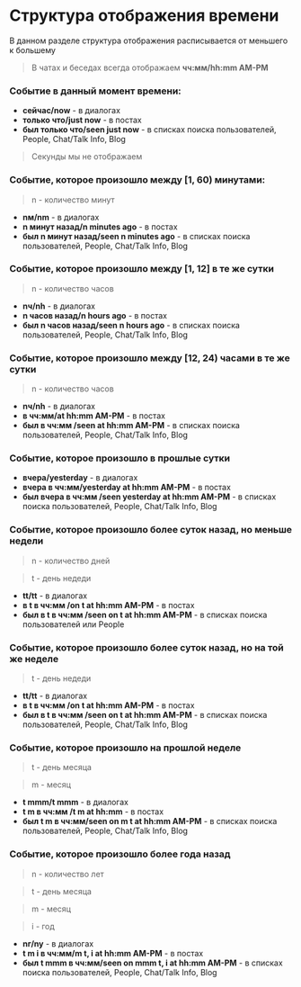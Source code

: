 # Структура отображения времени
В данном разделе структура отображения расписывается от меньшего к большему

> В чатах и беседах всегда отображаем **чч:мм/hh:mm AM-PM**

### Событие в данный момент времени:
- **сейчас/now** - в диалогах
- **только что/just now** - в постах
- **был только что/seen just now** - в списках поиска пользователей, People, Сhat/Talk Info, Blog

> Секунды мы не отображаем

### Событие, которое произошло между [1, 60) минутами:
> n - количество минут
- **nм/nm** - в диалогах
- **n минут назад/n minutes ago** - в постах
- **был n минут назад/seen n minutes ago** - в списках поиска пользователей, People, Сhat/Talk Info, Blog

### Событие, которое произошло между [1, 12] в те же сутки
> n - количество часов
- **nч/nh** - в диалогах
- **n часов назад/n hours ago** - в постах
- **был n часов назад/seen n hours ago** - в списках поиска пользователей, People, Сhat/Talk Info, Blog

### Событие, которое произошло между [12, 24) часами в те же сутки
> n - количество часов
- **nч/nh** - в диалогах
- **в чч:мм/at hh:mm AM-PM** - в постах
- **был в чч:мм /seen at hh:mm AM-PM** - в списках поиска пользователей, People, Сhat/Talk Info, Blog

### Событие, которое произошло в прошлые сутки
- **вчера/yesterday** - в диалогах
- **вчера в чч:мм/yesterday at hh:mm AM-PM** - в постах
- **был вчера в чч:мм /seen yesterday at hh:mm AM-PM** - в списках поиска пользователей, People, Сhat/Talk Info, Blog

### Событие, которое произошло более суток назад, но меньше недели
> n - количество дней

> t - день недеди 
- **tt/tt** - в диалогах
- **в t в чч:мм /on t at hh:mm AM-PM** - в постах
- **был в t в чч:мм /seen on t at hh:mm AM-PM** - в списках поиска пользователей или People

### Событие, которое произошло более суток назад, но на той же неделе
> t - день недеди 
- **tt/tt** - в диалогах
- **в t в чч:мм /on t at hh:mm AM-PM** - в постах
- **был в t в чч:мм /seen on t at hh:mm AM-PM** - в списках поиска пользователей, People, Сhat/Talk Info, Blog

### Событие, которое произошло на прошлой неделе
> t - день месяца

> m - месяц
- **t mmm/t mmm** - в диалогах
- **t m в чч:мм /t m at hh:mm** - в постах
- **был t m в чч:мм/seen on m t at hh:mm AM-PM** - в списках поиска пользователей, People, Сhat/Talk Info, Blog

### Событие, которое произошло более года назад
> n - количество лет

> t - день месяца

> m - месяц

> i - год
- **nг/ny** - в диалогах
- **t m i в чч:мм/m t, i at hh:mm AM-PM** - в постах
- **был t mmm в чч:мм/seen on mmm t, i at hh:mm AM-PM** - в списках поиска пользователей, People, Сhat/Talk Info, Blog